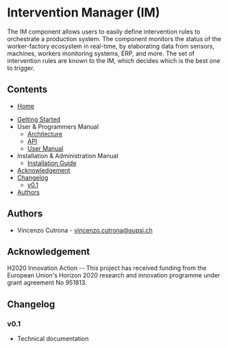# Intervention Manager (IM)

The IM component allows users to easily define intervention rules to
orchestrate a production system. The component monitors the status of the
worker-factory ecosystem in real-time, by elaborating data from sensors,
machines, workers monitoring systems, ERP, and more. The set of intervention
rules are known to the IM, which decides which is the best one to trigger.

## Contents

* [Home](index.md)
- [Getting Started](getting-started.md)
- User & Programmers Manual
    - [Architecture](architecture.md)
    - [API](api.md)
    - [User Manual](usermanual.md)
- Installation & Administration Manual
    - [Installation Guide](installationguide.md)
- [Acknowledgement](#acknowledgement)
- [Changelog](#changelog)
    - [v0.1](#v01)
- [Authors](#authors)

## Authors

- Vincenzo Cutrona - <vincenzo.cutrona@supsi.ch>

## Acknowledgement

H2020 Innovation Action -- This project has received funding from the
European Union's Horizon 2020 research and innovation programme under
grant agreement No 951813.

## Changelog

### v0.1

- Technical documentation
